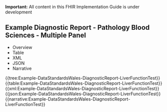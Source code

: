<div class="warning"><b>Important:</b> All content in this FHIR Implementation Guide is under development</div>

## Example Diagnostic Report - Pathology Blood Sciences - Multiple Panel

<div class="tab-wrap">
  <ul class="tab-head">
    <li class="tablink" onclick="openCity(this,'tabtree')" data-target="tabtree">
      Overview
    </li>
    <li class="tablink" onclick="openCity(this,'tabtable')" data-target="tabtable">
      Table
    </li>
    <li class="tablink tab-active" onclick="openCity(this,'tabxml')" data-target="tabxml">
      XML
    </li>    
    <li class="tablink" onclick="openCity(this,'tabjson')" data-target="tabjson">
      JSON
    </li>    
    <li class="tablink" onclick="openCity(this,'tabnarrative')" data-target="tabnarrative">
      Narrative
    </li>
  </ul>
  <div class="tab-main">
    <div id="tabtree" class="tabcontent">
      {{tree:Example-DataStandardsWales-DiagnosticReport-LiverFunctionTest}}
    </div>
    <div id="tabtable" class="tabcontent">
      {{table:Example-DataStandardsWales-DiagnosticReport-LiverFunctionTest}}
    </div>       
    <div id="tabxml" class="tabcontent active">      
      {{xml:Example-DataStandardsWales-DiagnosticReport-LiverFunctionTest}}
    </div>
    <div id="tabjson" class="tabcontent">
      {{json:Example-DataStandardsWales-DiagnosticReport-LiverFunctionTest}}
    </div>       
    <div id="tabnarrative" class="tabcontent">
      {{narrative:Example-DataStandardsWales-DiagnosticReport-LiverFunctionTest}}
    </div>  
  </div>
</div>
